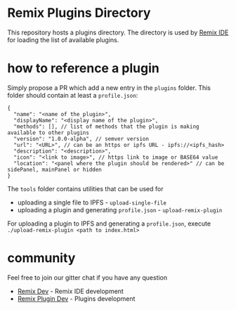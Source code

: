 # Remix Plugins Directory

This repository hosts a plugins directory.
The directory is used by [Remix IDE](https://remix.ethereum.org) for loading the list of available plugins.

# how to reference a plugin

Simply propose a PR which add a new entry in the `plugins` folder.
This folder should contain at least a `profile.json`:

```
{
  "name": "<name of the plugin>",
  "displayName": "<display name of the plugin>",
  "methods": [], // list of methods that the plugin is making available to other plugins
  "version": "1.0.0-alpha", // semver version
  "url": "<URL>", // can be an https or ipfs URL - ipfs://<ipfs_hash>
  "description": "<description>",
  "icon": "<link to image>", // https link to image or BASE64 value
  "location": "<panel where the plugin should be rendered>" // can be sidePanel, mainPanel or hidden
}
```

The `tools` folder contains utilities that can be used for
 - uploading a single file to IPFS - `upload-single-file`
 - uploading a plugin and generating `profile.json` - `upload-remix-plugin`
 
 For uploading a plugin to IPFS and generating a `profile.json`, execute `./upload-remix-plugin <path to index.html>`
 
 # community
 
 Feel free to join our gitter chat if you have any question
 
  - [Remix Dev](https://gitter.im/ethereum/remix-dev) - Remix IDE development
  - [Remix Plugin Dev](https://gitter.im/ethereum/remix-dev-plugin) - Plugins development
